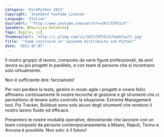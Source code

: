 ```yaml
---
Category: 'EuroPython 2011'
Copyright: 'Standard YouTube License'
Language: 'Italian'
SourceUrl: '"http://www.youtube.com/watch?v=3A7z75PSIuY"'
Speakers: [Maurizio Delmonte]
Tags: [agile, ci]
ThumbnailUrl: 'http://i.ytimg.com/vi/3A7z75PSIuY/hqdefault.jpg'
Title: '"Come costruire un''azienda distribuita con Python"'
date: '2011-07-07'
---
```

Il nostro gruppo di lavoro, composto da varie figure professionali, da anni
lavora su più progetti in parallelo, e con team di persone che si incontrano
solo virtualmente.

Non è sufficiente dire: facciamolo!

Per non perdere la testa, gestire in modo agile i progetti e vivere felici
affiniamo continuamente le nostre tecniche di gestione e gli strumenti che ci
permettono di tenere sotto controllo la situazione: Extreme Management tool,
Poi Tracker, Buildout sono solo alcuni degli strumenti che rendono il nostro
lavoro fluido ed efficace.

Presenterò le nostre modalità operative, dimostrando che lavorare con un team
composto da persone contemporaneamente a Milano, Napoli, Torino e Ancona è
possibile. Non solo: è il futuro!

